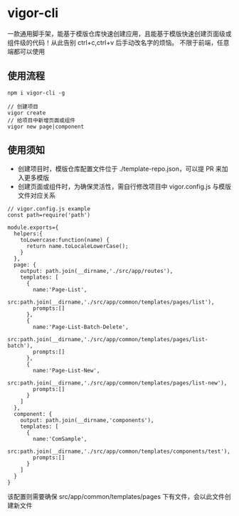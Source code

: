 # vigor-cli

一款通用脚手架，能基于模版仓库快速创建应用，且能基于模版快速创建页面级或组件级的代码！从此告别 ctrl+c,ctrl+v 后手动改名字的烦恼。
不限于前端，任意端都可以使用

## 使用流程

```
npm i vigor-cli -g

// 创建项目
vigor create
// 给项目中新增页面或组件
vigor new page|component
```

## 使用须知

- 创建项目时，模版仓库配置文件位于 ./template-repo.json，可以提 PR 来加入更多模版
- 创建页面或组件时，为确保灵活性，需自行修改项目中 vigor.config.js 与模版文件对应关系

```
// vigor.config.js example
const path=require('path')

module.exports={
  helpers:{
    toLowercase:function(name) {
      return name.toLocaleLowerCase();
    }
  },
  page: {
    output: path.join(__dirname,'./src/app/routes'),
    templates: [
      {
        name:'Page-List',
        src:path.join(__dirname,'./src/app/common/templates/pages/list'),
        prompts:[]
      },
      {
        name:'Page-List-Batch-Delete',
        src:path.join(__dirname,'./src/app/common/templates/pages/list-batch'),
        prompts:[]
      },
      {
        name:'Page-List-New',
        src:path.join(__dirname,'./src/app/common/templates/pages/list-new'),
        prompts:[]
      }
    ]
  },
  component: {
    output: path.join(__dirname,'components'),
    templates: [
      {
        name:'ComSample',
        src:path.join(__dirname,'./src/app/common/templates/components/test'),
        prompts:[]
      }
    ]
  }
}
```

该配置则需要确保 src/app/common/templates/pages 下有文件，会以此文件创建新文件
